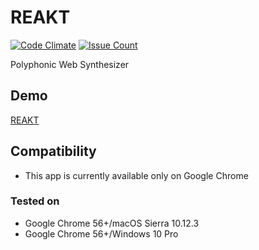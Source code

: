 # REAKT
[![Code Climate](https://codeclimate.com/github/nishaya/reakt/badges/gpa.svg)](https://codeclimate.com/github/nishaya/reakt) [![Issue Count](https://codeclimate.com/github/nishaya/reakt/badges/issue_count.svg)](https://codeclimate.com/github/nishaya/reakt)

Polyphonic Web Synthesizer

## Demo

[REAKT](https://nishaya.github.io/reakt/)

## Compatibility

- This app is currently available only on Google Chrome

### Tested on

- Google Chrome 56+/macOS Sierra 10.12.3
- Google Chrome 56+/Windows 10 Pro
